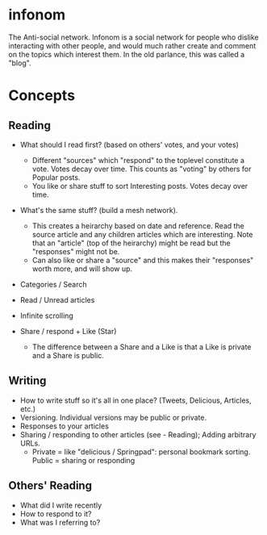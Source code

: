 infonom
=======

The Anti-social network. Infonom is a social network for people who dislike
interacting with other people, and would much rather create and comment on the
topics which interest them. In the old parlance, this was called a "blog".

Concepts
========

Reading
-------
 * What should I read first? (based on others' votes, and your votes)
   - Different "sources" which "respond" to the toplevel constitute a vote. Votes decay over time. This counts as "voting" by others for Popular posts.
   - You like or share stuff to sort Interesting posts. Votes decay over time.
 * What's the same stuff? (build a mesh network).
   - This creates a heirarchy based on date and reference. Read the source article and any children articles which are interesting. Note that an "article" (top of the heirarchy) might be read but the "responses" might not be.
   - Can also like or share a "source" and this makes their "responses" worth more, and will show up.
 * Categories / Search
 * Read / Unread articles
 * Infinite scrolling

 * Share / respond +  Like (Star)
   - The difference between a Share and a Like is that a Like is private and a Share is public.

Writing
-------
 * How to write stuff so it's all in one place? (Tweets, Delicious, Articles, etc.)
 * Versioning. Individual versions may be public or private.
 * Responses to your articles
 * Sharing / responding to other articles (see - Reading); Adding arbitrary URLs.
   - Private = like "delicious / Springpad": personal bookmark sorting. Public = sharing or responding

Others' Reading
---------------
 * What did I write recently
 * How to respond to it?
 * What was I referring to?

